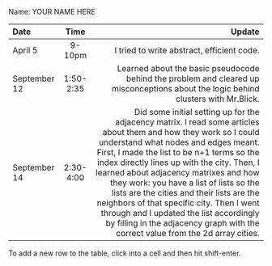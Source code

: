 Name: YOUR NAME HERE

| Date         |   Time    |                                                                                                                                                                                                                                                                                                                                                                                                                                                                                                                                                                                         Update |
|:-------------|:---------:|-----------------------------------------------------------------------------------------------------------------------------------------------------------------------------------------------------------------------------------------------------------------------------------------------------------------------------------------------------------------------------------------------------------------------------------------------------------------------------------------------------------------------------------------------------------------------------------------------:|
| April 5      |  9-10pm   |                                                                                                                                                                                                                                                                                                                                                                                                                                                                                                                                                     I tried to write abstract, efficient code. |
| September 12 | 1:50-2:35 |                                                                                                                                                                                                                                                                                                                                                                                                                                                             Learned about the basic pseudocode behind the problem and cleared up misconceptions about the logic behind clusters with Mr.Blick. |
| September 14 | 2:30-4:00 |                             Did some initial setting up for the adjacency matrix. I read some articles about them and how they work so I could understand what nodes and edges meant. First, I made the list to be n+1 terms so the index directly lines up with the city. Then, I learned about adjacency matrixes and how they work: you have a list of lists so the lists are the cities and their lists are the neighbors of that specific city. Then I went through and I updated the list accordingly by filling in the adjacency graph with the correct value from the 2d array cities. |


To add a new row to the table, click into a cell and then hit shift-enter.